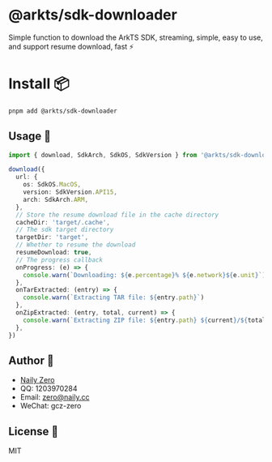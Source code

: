 # @arkts/sdk-downloader

Simple function to download the ArkTS SDK, streaming, simple, easy to use, and support resume download, fast ⚡️

# Install 📦

```bash
pnpm add @arkts/sdk-downloader
```

## Usage 🚀

```ts
import { download, SdkArch, SdkOS, SdkVersion } from '@arkts/sdk-downloader'

download({
  url: {
    os: SdkOS.MacOS,
    version: SdkVersion.API15,
    arch: SdkArch.ARM,
  },
  // Store the resume download file in the cache directory
  cacheDir: 'target/.cache',
  // The sdk target directory
  targetDir: 'target',
  // Whether to resume the download
  resumeDownload: true,
  // The progress callback
  onProgress: (e) => {
    console.warn(`Downloading: ${e.percentage}% ${e.network}${e.unit}`)
  },
  onTarExtracted: (entry) => {
    console.warn(`Extracting TAR file: ${entry.path}`)
  },
  onZipExtracted: (entry, total, current) => {
    console.warn(`Extracting ZIP file: ${entry.path} ${current}/${total}`)
  },
})
```

## Author 🤝

- [Naily Zero](https://github.com/groupguanfang)
- QQ: 1203970284
- Email: zero@naily.cc
- WeChat: gcz-zero

## License 📄

MIT

